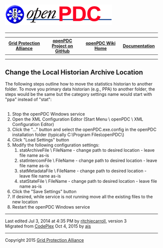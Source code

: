 <html lang="en" xmlns="http://www.w3.org/1999/xhtml">
<head>
<meta charset="utf-8" />
</head>
<body>
<!--HtmlToGmd.Body-->
<h1><a href="https://github.com/GridProtectionAlliance/openPDC/tree/master/Source/Documentation/wiki/openPDC_Home.md"><img src="https://github.com/GridProtectionAlliance/openPDC/blob/master/Source/Documentation/wiki/openPDC_Logo.png" alt="The Open Source Phasor Data Concentrator" /></a></h1>
<hr />
<div id="NavigationMenu">
<table style="width: 100%; border-collapse: collapse; border: 0px solid gray;">
<tr>
<td style="width: 25%; text-align:center;"><b><a href="http://www.gridprotectionalliance.org">Grid Protection Alliance</a></b></td>
<td style="width: 25%; text-align:center;"><b><a href="https://github.com/GridProtectionAlliance/openPDC">openPDC Project on GitHub</a></b></td>
<td style="width: 25%; text-align:center;"><b><a href="https://github.com/GridProtectionAlliance/openPDC/tree/master/Source/Documentation/wiki/openPDC_Home.md">openPDC Wiki Home</a></b></td>
<td style="width: 25%; text-align:center;"><b><a href="https://github.com/GridProtectionAlliance/openPDC/tree/master/Source/Documentation/wiki/openPDC_Documentation_Home.md">Documentation</a></b></td>
</tr>
</table>
</div>
<hr />
<!--/HtmlToGmd.Body-->
<div class="WikiContent">
<div class="wikidoc">
<h2>Change the Local Historian Archive Location</h2>
The following steps outline how to move the statistics historian to another folder. To move you primary data historian (e.g., PPA) to another folder, the steps would be the same but the category settings name would start with &quot;ppa&quot; instead of &quot;stat&quot;:<br>
<br>
<ol>
<li>Stop the openPDC Windows service </li><li>Open the XML Configuration Editor (Start Menu \ openPDC \ XML Configuration Editor)
</li><li>Click the &quot;...&quot; button and select the openPDC.exe.config in the openPDC installation folder (typically C:\Program Files\openPDC\)
</li><li>Click &quot;Load Settings&quot; button </li><li>Modify the following configuration settings:
<ol>
<li>statArchiveFile \ FileName - change path to desired location - leave file name as-is
</li><li>statIntercomFile \ FileName - change path to desired location - leave file name as-is
</li><li>statMetadataFile \ FileName - change path to desired location - leave file name as-is
</li><li>statStateFile \ FileName - change path to desired location - leave file name as-is</li></ol>
</li><li>Click the &quot;Save Settings&quot; button </li><li>If desired, while service is not running move all the existing files to the new location
</li><li>Restart the openPDC Windows service</li></ol>
</div>
</div>
<div id="footer">
<hr />
Last edited <span class="smartDate" title="7/3/2014 4:35:03 PM" LocalTimeTicks="1404430503">Jul 3, 2014 at 4:35 PM</span> by <a id="wikiEditByLink" href="https://github.com/GridProtectionAlliance/openPDC/tree/master/Source/Documentation/wiki/Contributors/ritchiecarroll.md">ritchiecarroll</a>, version 3<br />
Migrated from <a href="https://openpdc.codeplex.com/wikipage?title=Move%20Local%20Historian%20to%20Another%20Folder">CodePlex</a> Oct 4, 2015 by <a href="https://github.com/GridProtectionAlliance/openPDC/tree/master/Source/Documentation/wiki/Contributors/ajstadlin.md">ajs</a>
</div>
<!--HtmlToGmd.Foot-->
<div id="copyright">
<hr />
Copyright 2015 <a href="http://www.gridprotectionalliance.org">Grid Protection Alliance</a>
</div>
<!--/HtmlToGmd.Foot-->
</body>
</html>
